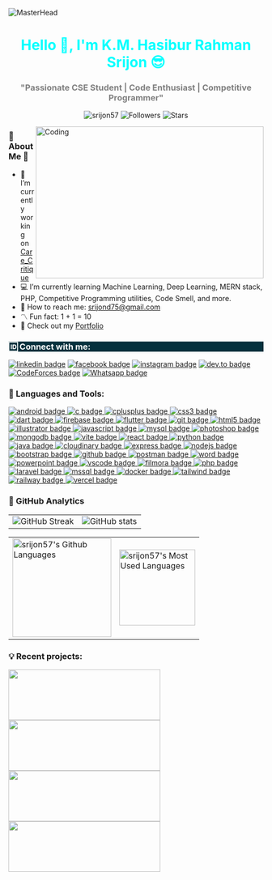 


![MasterHead](https://miro.medium.com/v2/resize:fit:1400/1*641jWUJsaII6YX1x9_1lRA.gif)
<h1 align="center" style="color: cyan;">Hello 👋, I'm K.M. Hasibur Rahman Srijon 😎</h1>
<h3 align="center" style="color: grey;">"Passionate CSE Student | Code Enthusiast | Competitive Programmer"</h3>
<p align="center">
  <img src="https://komarev.com/ghpvc/?username=srijon57&label=Profile%20Views&color=0e75b6&style=for-the-badge" alt="srijon57" />
  <img src="https://img.shields.io/github/followers/srijon57?label=Followers&style=for-the-badge&color=blue" alt="Followers" />
  <img src="https://img.shields.io/github/stars/srijon57?affiliations=OWNER%2CCOLLABORATOR&label=Stars&style=for-the-badge&color=yellow" alt="Stars" />
</p>
<img src="https://media4.giphy.com/media/v1.Y2lkPTc5MGI3NjExM21ycmdqZzRhdGJscG5tc203Ym5wbGg5ajFra2lleXBsenF1OWo4dyZlcD12MV9pbnRlcm5hbF9naWZfYnlfaWQmY3Q9Zw/IU9qrGDyGTehdZhEYG/giphy.webp" alt="Coding" align="right" height="300" width="450">

### 🌟 About Me 🌟

<div >
  <ul>
    <li>💠 I’m currently working on <a  href="https://github.com/srijon57/CareCritique">Care_Critique</a></li>  <li>💻 I’m currently learning Machine Learning, Deep Learning, MERN stack, PHP, Competitive Programming utilities, Code Smell, and more.</li>  <li>📧 How to reach me: <a  href="mailto:srijond75@gmail.com">srijond75@gmail.com</a></li>  <li>〽️ Fun fact: 1 + 1 = 10</li>  <li>🔰 Check out my <a  href="https://srijon57.github.io/"  target="_blank"  rel="noopener noreferrer">Portfolio</a></li>
  </ul>
</div>


<h3 align="left" style="background-color: #05313d; color: white;">🆔 Connect with me:</h3>

<p align="left">
<a href="https://www.linkedin.com/in/k-m-hasibur-rahman-srijon-138171366/"><img src="https://img.shields.io/badge/LinkedIn-343A40?style=for-the-badge&logo=linkedin-white&logoColor=cyan" alt="linkedin badge"/></a>
<a href="https://www.facebook.com/pseudonym.srijon"><img src="https://img.shields.io/badge/Facebook-343A40?style=for-the-badge&logo=facebook&logoColor=cyan" alt="facebook badge"/></a>
<a href="https://instagram.com/sql.srijon"><img src="https://img.shields.io/badge/Instagram-343A40?style=for-the-badge&logo=instagram&logoColor=cyan" alt="instagram badge"/></a>
<a href="https://www.codechef.com/users/srijond75"><img src="https://img.shields.io/badge/Codechef-343A40?style=for-the-badge&logo=codechef&logoColor=cyan" alt="dev.to badge"/></a>
<a href="https://codeforces.com/profile/srijond75"><img src="https://img.shields.io/badge/CodeForces-343A40?style=for-the-badge&logo=codeforces&logoColor=cyan" alt="CodeForces badge"/></a>
<a href="https://api.whatsapp.com/send?phone=8801671506100"><img src="https://img.shields.io/badge/Whatsapp-343A40?style=for-the-badge&logo=whatsapp&logoColor=cyan" alt="Whatsapp badge"/></a>


### 🔩 Languages and Tools:

<p align="left">
  <a href="https://developer.android.com" target="_blank" rel="noreferrer">
    <img src="https://img.shields.io/badge/Android-3DDC84?style=for-the-badge&logo=android&logoColor=white" alt="android badge"/>
  </a>
  <a href="https://www.cprogramming.com/" target="_blank" rel="noreferrer">
    <img src="https://img.shields.io/badge/C-00599C?style=for-the-badge&logo=c&logoColor=white" alt="c badge"/>
  </a>
  <a href="https://www.w3schools.com/cpp/" target="_blank" rel="noreferrer">
    <img src="https://img.shields.io/badge/C++-00599C?style=for-the-badge&logo=cplusplus&logoColor=white" alt="cplusplus badge"/>
  </a>
  <a href="https://www.w3schools.com/css/" target="_blank" rel="noreferrer">
    <img src="https://img.shields.io/badge/CSS3-1572B6?style=for-the-badge&logo=css3&logoColor=white" alt="css3 badge"/>
  </a>
  <a href="https://dart.dev" target="_blank" rel="noreferrer">
    <img src="https://img.shields.io/badge/Dart-0175C2?style=for-the-badge&logo=dart&logoColor=white" alt="dart badge"/>
  </a>
  <a href="https://firebase.google.com/" target="_blank" rel="noreferrer">
    <img src="https://img.shields.io/badge/Firebase-FFCA28?style=for-the-badge&logo=firebase&logoColor=white" alt="firebase badge"/>
  </a>
  <a href="https://flutter.dev" target="_blank" rel="noreferrer">
    <img src="https://img.shields.io/badge/Flutter-02569B?style=for-the-badge&logo=flutter&logoColor=white" alt="flutter badge"/>
  </a>
  <a href="https://git-scm.com/" target="_blank" rel="noreferrer">
    <img src="https://img.shields.io/badge/Git-F05032?style=for-the-badge&logo=git&logoColor=white" alt="git badge"/>
  </a>
  <a href="https://www.w3.org/html/" target="_blank" rel="noreferrer">
    <img src="https://img.shields.io/badge/HTML5-E34F26?style=for-the-badge&logo=html5&logoColor=white" alt="html5 badge"/>
  </a>
  <a href="https://www.adobe.com/in/products/illustrator.html" target="_blank" rel="noreferrer">
    <img src="https://img.shields.io/badge/Adobe%20Illustrator-FF9A00?style=for-the-badge&logo=adobeillustrator&logoColor=white" alt="illustrator badge"/>
  </a>
  <a href="https://developer.mozilla.org/en-US/docs/Web/JavaScript" target="_blank" rel="noreferrer">
    <img src="https://img.shields.io/badge/JavaScript-F7DF1E?style=for-the-badge&logo=javascript&logoColor=black" alt="javascript badge"/>
  </a>
  <a href="https://www.mysql.com/" target="_blank" rel="noreferrer">
    <img src="https://img.shields.io/badge/MySQL-4479A1?style=for-the-badge&logo=mysql&logoColor=white" alt="mysql badge"/>
  </a>
  <a href="https://www.photoshop.com/en" target="_blank" rel="noreferrer">
    <img src="https://img.shields.io/badge/Adobe%20Photoshop-31A8FF?style=for-the-badge&logo=adobephotoshop&logoColor=white" alt="photoshop badge"/>
  </a>
  <a href="https://www.mongodb.com/" target="_blank" rel="noreferrer">
    <img src="https://img.shields.io/badge/MongoDB-47A248?style=for-the-badge&logo=mongodb&logoColor=white" alt="mongodb badge"/>
  </a>
  <a href="https://vitejs.dev/" target="_blank" rel="noreferrer">
    <img src="https://img.shields.io/badge/Vite-646CFF?style=for-the-badge&logo=vite&logoColor=white" alt="vite badge"/>
  </a>
  <a href="https://reactjs.org/" target="_blank" rel="noreferrer">
    <img src="https://img.shields.io/badge/React-61DAFB?style=for-the-badge&logo=react&logoColor=black" alt="react badge"/>
  </a>
  <a href="https://www.python.org/" target="_blank" rel="noreferrer">
    <img src="https://img.shields.io/badge/Python-3776AB?style=for-the-badge&logo=python&logoColor=white" alt="python badge"/>
  </a>
  <a href="https://www.java.com/" target="_blank" rel="noreferrer">
    <img src="https://img.shields.io/badge/Java-007396?style=for-the-badge&logo=java&logoColor=white" alt="java badge"/>
  </a>
  <a href="https://cloudinary.com/" target="_blank" rel="noreferrer">
    <img src="https://img.shields.io/badge/Cloudinary-F38020?style=for-the-badge&logo=cloudinary&logoColor=white" alt="cloudinary badge"/>
  </a>
  <a href="https://expressjs.com/" target="_blank" rel="noreferrer">
    <img src="https://img.shields.io/badge/Express.js-000000?style=for-the-badge&logo=express&logoColor=white" alt="express badge"/>
  </a>
  <a href="https://nodejs.org/" target="_blank" rel="noreferrer">
    <img src="https://img.shields.io/badge/Node.js-339933?style=for-the-badge&logo=nodedotjs&logoColor=white" alt="nodejs badge"/>
  </a>
  <a href="https://getbootstrap.com/" target="_blank" rel="noreferrer">
    <img src="https://img.shields.io/badge/Bootstrap-7952B3?style=for-the-badge&logo=bootstrap&logoColor=white" alt="bootstrap badge"/>
  </a>
  <a href="https://github.com/" target="_blank" rel="noreferrer">
    <img src="https://img.shields.io/badge/GitHub-181717?style=for-the-badge&logo=github&logoColor=white" alt="github badge"/>
  </a>
  <a href="https://www.postman.com/" target="_blank" rel="noreferrer">
    <img src="https://img.shields.io/badge/Postman-FF6C37?style=for-the-badge&logo=postman&logoColor=white" alt="postman badge"/>
  </a>
  <a href="https://www.microsoft.com/en/microsoft-365/word" target="_blank" rel="noreferrer">
    <img src="https://img.shields.io/badge/Microsoft%20Word-2B579A?style=for-the-badge&logo=microsoftword&logoColor=white" alt="word badge"/>
  </a>
  <a href="https://www.microsoft.com/en/microsoft-365/powerpoint" target="_blank" rel="noreferrer">
    <img src="https://img.shields.io/badge/Microsoft%20PowerPoint-B7472A?style=for-the-badge&logo=microsoftpowerpoint&logoColor=white" alt="powerpoint badge"/>
  </a>
  <a href="https://code.visualstudio.com/" target="_blank" rel="noreferrer">
    <img src="https://img.shields.io/badge/VS%20Code-007ACC?style=for-the-badge&logo=visualstudiocode&logoColor=white" alt="vscode badge"/>
  </a>
  <a href="https://filmora.wondershare.com/" target="_blank" rel="noreferrer">
    <img src="https://img.shields.io/badge/Wondershare%20Filmora-0A80FF?style=for-the-badge&logo=wondershare&logoColor=white" alt="filmora badge"/>
  </a>
  <a  href="https://www.php.net/"  target="_blank"  rel="noreferrer">  <img  src="https://img.shields.io/badge/PHP-777BB4?style=for-the-badge&logo=php&logoColor=white"  alt="php badge"/> </a> 
 <a  href="https://laravel.com/"  target="_blank"  rel="noreferrer">  <img  src="https://img.shields.io/badge/Laravel-FF2D20?style=for-the-badge&logo=laravel&logoColor=white"  alt="laravel badge"/>  </a>  
 <a  href="https://www.microsoft.com/en-us/sql-server"  target="_blank"  rel="noreferrer">  <img  src="https://img.shields.io/badge/Microsoft%20SQL%20Server-CC2927?style=for-the-badge&logo=microsoftsqlserver&logoColor=white"  alt="mssql badge"/> 
  </a> 
<a  href="https://www.docker.com/"  target="_blank"  rel="noreferrer">  <img  src="https://img.shields.io/badge/Docker-2496ED?style=for-the-badge&logo=docker&logoColor=white"  alt="docker badge"/> 
 </a> 
<a  href="https://tailwindcss.com/"  target="_blank"  rel="noreferrer">  <img  src="https://img.shields.io/badge/Tailwind%20CSS-38B2AC?style=for-the-badge&logo=tailwindcss&logoColor=white"  alt="tailwind badge"/> 
 </a>
<a  href="https://railway.app/"  target="_blank"  rel="noreferrer">  <img  src="https://img.shields.io/badge/Railway-0B0D0E?style=for-the-badge&logo=railway&logoColor=white"  alt="railway badge"/> 
 </a> 
<a  href="https://vercel.com/"  target="_blank"  rel="noreferrer">  <img  src="https://img.shields.io/badge/Vercel-000000?style=for-the-badge&logo=vercel&logoColor=white"  alt="vercel badge"/>  
</a>



### 🧭 GitHub Analytics

<div align="center">
  <table>
    <tr>
      <td> <img  src="https://git-hub-streak-stats.vercel.app?user=srijon57&theme=tokyonight&border_radius=80&card_width=450"  alt="GitHub Streak"  /> </td>
      <td><img src="https://github-readme-stats.vercel.app/api?username=srijon57&theme=tokyonight" alt="GitHub stats" /></td>
    </tr>
  </table>
</div>

<div align="center">
  <table>
    <tr>
    <td><img height="195px" alt="srijon57's Github Languages" src="https://github-readme-stats-eight-theta.vercel.app/api/top-langs/?username=srijon57&theme=algolia&layout=compact" /></td>
      <td><img height="150px" alt="srijon57's Most Used Languages" src="https://github-profile-summary-cards.vercel.app/api/cards/profile-details?username=srijon57&theme=algolia" /></td>
    </tr>
  </table>
</div>


### **💡 Recent projects:**

<a href="https://github.com/srijon57/GeeK-Street-MERN">
  <img src="https://github-readme-stats.vercel.app/api/pin/?username=srijon57&repo=GeeK-Street-MERN&title_color=3cf7b7&text_color=F2F2F2&bg_color=334f59&border_color=121111&icon_color=F2F2F2&border_radius=20" height="100" width="300"/>
</a>
<a href="https://github.com/srijon57/API-Works">
  <img src="https://github-readme-stats.vercel.app/api/pin/?username=srijon57&repo=Api-works&title_color=3cf7b7&text_color=F2F2F2&bg_color=334f59&border_color=121111&icon_color=F2F2F2&border_radius=20" height="100" width="300"/>
</a>
<a href="https://github.com/srijon57/Uni-Craft">
  <img src="https://github-readme-stats.vercel.app/api/pin/?username=srijon57&repo=Uni-Craft&title_color=3cf7b7&text_color=F2F2F2&bg_color=334f59&border_color=121111&icon_color=F2F2F2&border_radius=20" height="100" width="300"/>
</a>
<a href="https://github.com/srijon57/Akash-Dosshu-CSE1200">
  <img src="https://github-readme-stats.vercel.app/api/pin/?username=srijon57&repo=Akash-Dosshu-CSE1200&title_color=3cf7b7&text_color=F2F2F2&bg_color=334f59&border_color=121111&icon_color=F2F2F2&border_radius=20" height="100" width="300"/>
</a>

